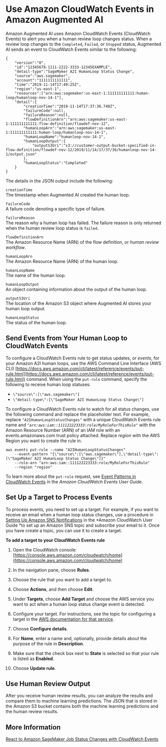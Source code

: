 # Use Amazon CloudWatch Events in Amazon Augmented AI<a name="a2i-cloudwatch-events"></a>

Amazon Augmented AI uses Amazon CloudWatch Events \(CloudWatch Events\) to alert you when a human review loop changes status\. When a review loop changes to the `Completed`, `Failed`, or `Stopped` status, Augmented AI sends an event to CloudWatch Events similar to the following:

```
{
    "version":"0",
    "id":"12345678-1111-2222-3333-12345EXAMPLE",
    "detail-type":"SageMaker A2I HumanLoop Status Change",
    "source":"aws.sagemaker",
    "account":"1111111111111",
    "time":"2019-11-14T17:49:25Z",
    "region":"us-east-1",
    "resources":["arn:aws:sagemaker:us-east-1:111111111111:human-loop/humanloop-nov-14-1"],
    "detail":{
        "creationTime":"2019-11-14T17:37:36.740Z",
        "failureCode":null,
        "failureReason":null,
        "flowDefinitionArn":"arn:aws:sagemaker:us-east-1:111111111111:flow-definition/flowdef-nov-12",
        "humanLoopArn":"arn:aws:sagemaker:us-east-1:111111111111:human-loop/humanloop-nov-14-1",
        "humanLoopName":"humanloop-nov-14-1",
        "humanLoopOutput":{ 
            "outputS3Uri":"s3://customer-output-bucket-specified-in-flow-definition/flowdef-nov-12/2019/11/14/17/37/36/humanloop-nov-14-1/output.json"
        },
        "humanLoopStatus":"Completed"
    }
}
```

The details in the JSON output include the following:

`creationTime`  
The timestamp when Augmented AI created the human loop\.

`failureCode`  
A failure code denoting a specific type of failure\.

`failureReason`  
The reason why a human loop has failed\. The failure reason is only returned when the human review loop status is `failed`\.

`flowDefinitionArn`  
The Amazon Resource Name \(ARN\) of the flow definition, or *human review workflow*\.

`humanLoopArn`  
The Amazon Resource Name \(ARN\) of the human loop\.

`humanLoopName`  
The name of the human loop\.

`humanLoopOutput`  
An object containing information about the output of the human loop\.

`outputS3Uri`  
The location of the Amazon S3 object where Augmented AI stores your human loop output\.

`humanLoopStatus`  
The status of the human loop\.

## Send Events from Your Human Loop to CloudWatch Events<a name="a2i-cloud-watch-events-rule-setup"></a>

To configure a CloudWatch Events rule to get status updates, or *events*, for your Amazon A2I human loops, use the AWS Command Line Interface \(AWS CLI\) [https://docs.aws.amazon.com/cli/latest/reference/events/put-rule.html](https://docs.aws.amazon.com/cli/latest/reference/events/put-rule.html) command\. When using the `put-rule` command, specify the following to receive human loop statuses: 
+ `\"source\":[\"aws.sagemaker\"]`
+ `\"detail-type\":[\"SageMaker A2I HumanLoop Status Change\"]`

To configure a CloudWatch Events rule to watch for all status changes, use the following command and replace the placeholder text\. For example, replace `"A2IHumanLoopStatusChanges"` with a unique CloudWatch Events rule name and *`"arn:aws:iam::111122223333:role/MyRoleForThisRule"`* with the Amazon Resource Number \(ARN\) of an IAM role with an events\.amazonaws\.com trust policy attached\. Replace *region* with the AWS Region you want to create the rule in\. 

```
aws events put-rule --name "A2IHumanLoopStatusChanges" 
    --event-pattern "{\"source\":[\"aws.sagemaker\"],\"detail-type\":[\"SageMaker A2I HumanLoop Status Change\"]}" 
    --role-arn "arn:aws:iam::111122223333:role/MyRoleForThisRule" 
    --region "region"
```

 To learn more about the `put-rule` request, see [Event Patterns in CloudWatch Events](https://docs.aws.amazon.com/AmazonCloudWatch/latest/events/CloudWatchEventsandEventPatterns.html) in the *Amazon CloudWatch Events User Guide*\.

## Set Up a Target to Process Events<a name="a2i-subscribe-cloud-watch-events"></a>

To process events, you need to set up a target\. For example, if you want to receive an email when a human loop status changes, use a procedure in [Setting Up Amazon SNS Notifications](https://docs.aws.amazon.com/AmazonCloudWatch/latest/monitoring/US_SetupSNS.html) in the *Amazon CloudWatch User Guide *to set up an Amazon SNS topic and subscribe your email to it\. Once you have create a topic, you can use it to create a target\. 

**To add a target to your CloudWatch Events rule**

1. Open the CloudWatch console: [https://console.aws.amazon.com/cloudwatch/home](https://console.aws.amazon.com/cloudwatch/home)

1. In the navigation pane, choose **Rules**\.

1. Choose the rule that you want to add a target to\. 

1. Choose **Actions**, and then choose **Edit**\.

1. Under **Targets**, choose **Add Target** and choose the AWS service you want to act when a human loop status change event is detected\. 

1. Configure your target\. For instructions, see the topic for configuring a target in the [AWS documentation for that service](https://docs.aws.amazon.com/index.html)\.

1. Choose **Configure details**\.

1. For **Name**, enter a name and, optionally, provide details about the purpose of the rule in **Description**\. 

1. Make sure that the check box next to **State** is selected so that your rule is listed as **Enabled**\. 

1. Choose **Update rule**\.

## Use Human Review Output<a name="using-human-review-output"></a>

After you receive human review results, you can analyze the results and compare them to machine learning predictions\. The JSON that is stored in the Amazon S3 bucket contains both the machine learning predictions and the human review results\.

## More Information<a name="amazon-augmented-ai-programmatic-walkthroughs"></a>

[React to Amazon SageMaker Job Status Changes with CloudWatch Events](cloudwatch-events.md)
